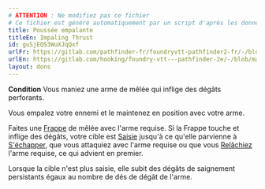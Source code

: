 ```yaml
---
# ATTENTION : Ne modifiez pas ce fichier
# Ce fichier est généré automatiquement par un script d'après les données du module Foundry VTT officiel et de sa traduction
title: Poussée empalante
titleEn: Impaling Thrust
id: guSjEQS3WuXJqQxf
urlFr: https://gitlab.com/pathfinder-fr/foundryvtt-pathfinder2-fr/-/blob/master/data/feats/guSjEQS3WuXJqQxf.htm
urlEn: https://gitlab.com/hooking/foundry-vtt---pathfinder-2e/-/blob/master/packs/data/feats.db/impaling-thrust.json
layout: dons
---
```

**Condition** Vous maniez une arme de mêlée qui inflige des dégâts perforants.

Vous empalez votre ennemi et le maintenez en position avec votre arme.

Faites une [Frappe](../actions/frapper.html) de mêlée avec l'arme requise. Si la Frappe touche et inflige des dégâts, votre cible est [Saisie](../conditions/agrippé-empoigné.html) jusqu'à ce qu'elle parvienne à [S'échapper](../actions/s-échapper.html), que vous attaquiez avec l'arme requise ou que vous [Relâchiez](../actions/relâcher.html) l'arme requise, ce qui advient en premier.

Lorsque la cible n'est plus saisie, elle subit des dégâts de saignement persistants égaux au nombre de dés de dégât de l'arme.
